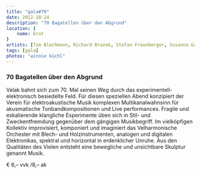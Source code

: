 ```yaml
---
title: "gala#70"
date: 2012-10-24
description: "70 Bagatellen über den Abgrund"
location: {
    name: brut
}
artists: [Tim Blechmann, Richard Bruzek, Stefan Fraunberger, Susanna Gartmayer, Klaus Gstettner, Robert Kellner, Florian Kindlinger, Reka Kutas, Manuel Knapp, Peter Kutin, Daniel Lercher, Alexander Martinz, Laura Mello, Wolfgang Musil, Caroline Profanter, Günther Rabl, Vinzenz Schwab, Peter Seher, Tamara Wilhelm]
tags: [gala]
photos: "winnie küchl"
---
```

### 70 Bagatellen über den Abgrund
Velak bahnt sich zum 70. Mal seinen Weg durch das experimentell-elektronisch besiedelte Feld. Für diesen speziellen Abend konzipiert der Verein für elektroakustische Musik komplexen Multikanalwahnsinn für akusmatische Tonbandkompositionen und Live performances. Fragile und eskalierende klangliche Experimente üben sich in Stil- und Zweckentfremdung gegenüber dem gängigen Musikbegriff. Im vielköpfigen Kollektiv improvisiert, komponiert und imaginiert das Velharmonische Orchester mit Blech- und Holzinstrumenten, analogen und digitalen Elektronikas, spektral und horizontal in erdenklicher Unruhe. Aus den Qualitäten des Vielen entsteht eine bewegliche und unsichtbare Skulptur genannt Musik.

€ 6,– vvk /8,– ak
